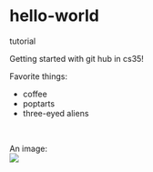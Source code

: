 # hello-world
tutorial

Getting started with git hub in cs35!

Favorite things:

<ul>
<li> coffee </li>
<li> poptarts </li>
<li> three-eyed aliens </li>
</ul>

<br>

An image:<br>
<img src="https://www.hmc.edu/about-hmc/wp-content/uploads/sites/2/2013/04/dodds-zach1-e1410561236452-150x150.jpg">
<br>
